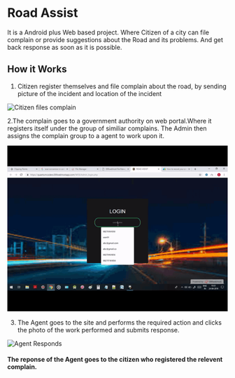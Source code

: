 # Road Assist

It is a Android plus Web based project.
Where Citizen of a city can file complain or provide suggestions about the Road and its problems.
And get back response as soon as it is possible.

## How it Works

1. Citizen register themselves and file complain about the road, by sending picture of the incident and location of the incident

![Citizen files complain](https://github.com/Ammy-1402/MinorApp/blob/master/citizen.gif)

2.The complain goes to a government authority on web portal.Where it registers itself under the group of similiar complains.
  The Admin then assigns the complain group to a agent to work upon it.
  
 ![Admin assigns Agent](https://github.com/Ammy-1402/MinorApp/blob/master/Web.gif)
 
3. The Agent goes to the site and performs the required action and clicks the photo of the work performed and submits response.

 ![Agent Responds](https://github.com/Ammy-1402/MinorApp/blob/master/Agent.gif)
 
 
 #### The reponse of the Agent goes to the citizen who registered the relevent complain.
